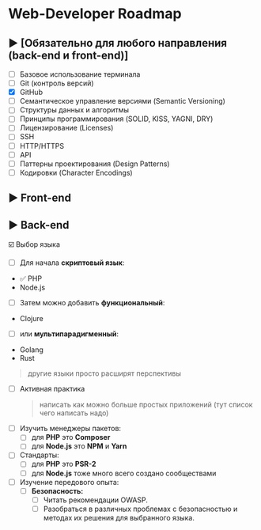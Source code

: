 # Web-Developer Roadmap

##  :arrow_forward: [Обязательно для любого направления (back-end и front-end)]
- [ ] Базовое использование терминала
- [ ] Git (контроль версий)
- [X] GitHub
- [ ] Семантическое управление версиями (Semantic Versioning)
- [ ] Структуры данных и алгоритмы
- [ ] Принципы программирования (SOLID, KISS, YAGNI, DRY)
- [ ] Лицензирование (Licenses)
- [ ] SSH
- [ ] HTTP/HTTPS
- [ ] API
- [ ] Паттерны проектирования (Design Patterns)
- [ ] Кодировки (Character Encodings)

## :arrow_forward: Front-end

## :arrow_forward: Back-end
:ballot_box_with_check: Выбор языка
  - [ ] Для начала **скриптовый язык**:
  - :white_check_mark: PHP
  - Node.js
  - [ ] Затем можно добавить **функциональный**:
  - Clojure
  - [ ] или **мультипарадигменный**:
  - Golang
  - Rust
  > другие языки просто расширят перспективы
- [ ] Активная практика
  > написать как можно больше простых приложений
  > (тут список чего написать надо)
- [ ] Изучить менеджеры пакетов:
  - [ ] для **PHP** это **Composer**
  - [ ] для **Node.js** это **NPM** и **Yarn**
- [ ] Стандарты:
  - [ ] для **PHP** это **PSR-2**
  - [ ] для **Node.js** тоже много всего создано сообществами
- [ ] Изучение передового опыта:  
  - [ ] **Безопасность:**
    - [ ] Читать рекомендации OWASP.
    - [ ] Разобраться в различных проблемах с безопасностью и методах их решения для выбранного языка.
